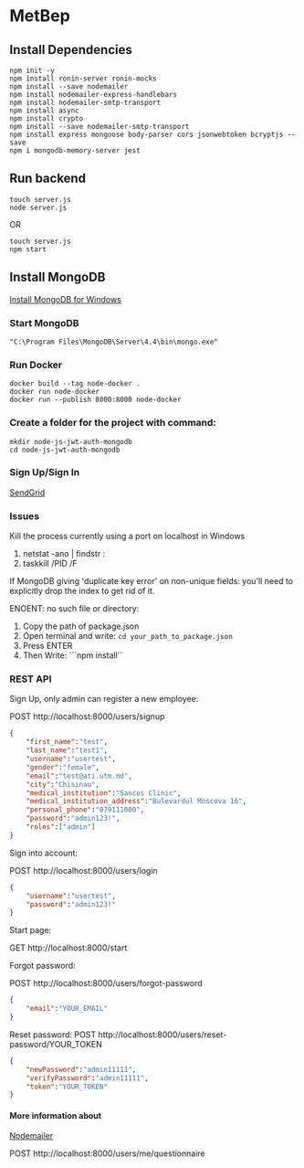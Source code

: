 MetBep
===

## Install Dependencies
```
npm init -y
npm install ronin-server ronin-mocks
npm install --save nodemailer
npm install nodemailer-express-handlebars
npm install nodemailer-smtp-transport
npm install async
npm install crypto
npm install --save nodemailer-smtp-transport
npm install express mongoose body-parser cors jsonwebtoken bcryptjs --save
npm i mongodb-memory-server jest
```
## Run backend
```
touch server.js
node server.js
```
OR
```
touch server.js
npm start
```

## Install MongoDB
[Install MongoDB for Windows](https://docs.mongodb.com/manual/tutorial/install-mongodb-on-windows/)

### Start MongoDB
```
"C:\Program Files\MongoDB\Server\4.4\bin\mongo.exe"
```

### Run Docker
```
docker build --tag node-docker .
docker run node-docker
docker run --publish 8000:8000 node-docker
```

### Create a folder for the project with command:
```
mkdir node-js-jwt-auth-mongodb
cd node-js-jwt-auth-mongodb
```
### Sign Up/Sign In
[SendGrid](https://sendgrid.com/)

### Issues
Kill the process currently using a port on localhost in Windows
1. netstat -ano | findstr :<PORT>
2. taskkill /PID <PID> /F

If MongoDB giving 'duplicate key error' on non-unique fields:
you'll need to explicitly drop the index to get rid of it.

ENOENT: no such file or directory:
1. Copy the path of package.json
2. Open terminal and write:
```cd your_path_to_package.json```
3. Press ENTER
4. Then Write:
```npm install``

### REST API

Sign Up, only admin can register a new employee:

POST    http://localhost:8000/users/signup
```json
{
    "first_name":"test",
    "last_name":"test1",
    "username":"usertest",
    "gender":"female",
    "email":"test@ati.utm.md",
    "city":"Chisinau",
    "medical_institution":"Sancos Clinic",
    "medical_institution_address":"Bulevardul Moscova 16",
    "personal_phone":"079111000",
    "password":"admin123!",
    "roles":["admin"]
}
```
Sign into account:

POST	http://localhost:8000/users/login
```json
{
    "username":"usertest",
    "password":"admin123!"
}
```

Start page:

GET     http://localhost:8000/start

Forgot password:

POST    http://localhost:8000/users/forgot-password
```json
{
    "email":"YOUR_EMAIL"
}
```

Reset password:
POST http://localhost:8000/users/reset-password/YOUR_TOKEN
```json
{
    "newPassword":"admin11111",
    "verifyPassword":"admin11111",
    "token":"YOUR_TOKEN"
}
```

#### More information about 
[Nodemailer](https://nodemailer.com/message/)

POST   http://localhost:8000/users/me/questionnaire
```json

```

